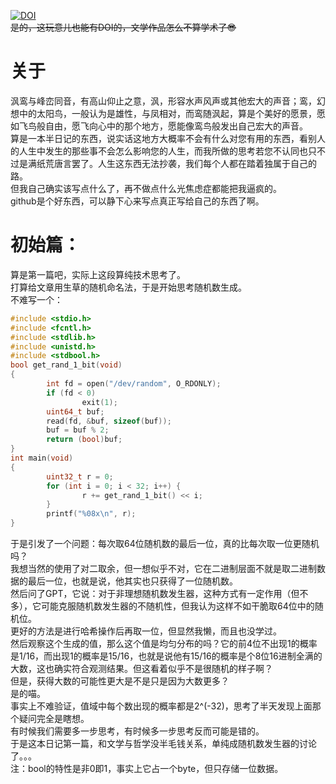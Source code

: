 [![DOI](https://zenodo.org/badge/939551299.svg)](https://doi.org/10.5281/zenodo.14946457)      
~~是的，这玩意儿也能有DOI的，文学作品怎么不算学术了😎~~      
# 关于
沨鸾与峰峦同音，有高山仰止之意，沨，形容水声风声或其他宏大的声音；鸾，幻想中的太阳鸟，一般认为是雄性，与凤相对，而鸾随沨起，算是个美好的愿景，愿如飞鸟般自由，愿飞向心中的那个地方，愿能像鸾鸟般发出自己宏大的声音。      
算是一本半日记的东西，说实话这地方大概率不会有什么对您有用的东西，看别人的人生中发生的那些事不会怎么影响您的人生，而我所做的思考若您不认同也只不过是满纸荒唐言罢了。人生这东西无法抄袭，我们每个人都在踏着独属于自己的路。      
但我自己确实该写点什么了，再不做点什么光焦虑症都能把我逼疯的。      
github是个好东西，可以静下心来写点真正写给自己的东西了啊。      
# 初始篇：      
算是第一篇吧，实际上这段算纯技术思考了。       
打算给文章用生草的随机命名法，于是开始思考随机数生成。      
不难写一个：      
```C
#include <stdio.h>
#include <fcntl.h>
#include <stdlib.h>
#include <unistd.h>
#include <stdbool.h>
bool get_rand_1_bit(void)
{
        int fd = open("/dev/random", O_RDONLY);
        if (fd < 0)
                exit(1);
        uint64_t buf;
        read(fd, &buf, sizeof(buf));
        buf = buf % 2;
        return (bool)buf;
}
int main(void)
{
        uint32_t r = 0;
        for (int i = 0; i < 32; i++) {
                r += get_rand_1_bit() << i;
        }
        printf("%08x\n", r);
}
```
于是引发了一个问题：每次取64位随机数的最后一位，真的比每次取一位更随机吗？      
我想当然的使用了对二取余，但一想似乎不对，它在二进制层面不就是取二进制数据的最后一位，也就是说，他其实也只获得了一位随机数。      
然后问了GPT，它说：对于非理想随机数发生器，这种方式有一定作用（但不多），它可能克服随机数发生器的不随机性，但我认为这样不如干脆取64位中的随机位。      
更好的方法是进行哈希操作后再取一位，但显然我懒，而且也没学过。     
然后观察这个生成的值，那么这个值是均匀分布的吗？它的前4位不出现1的概率是1/16，而出现1的概率是15/16，也就是说他有15/16的概率是个8位16进制全满的大数，这也确实符合观测结果。但这看着似乎不是很随机的样子啊？      
但是，获得大数的可能性更大是不是只是因为大数更多？      
是的喵。      
事实上不难验证，值域中每个数出现的概率都是2^(-32)，思考了半天发现上面那个疑问完全是瞎想。      
有时候我们需要多一步思考，有时候多一步思考反而可能是错的。      
于是这本日记第一篇，和文学与哲学没半毛钱关系，单纯成随机数发生器的讨论了。。。       
注：bool的特性是非0即1，事实上它占一个byte，但只存储一位数据。      
